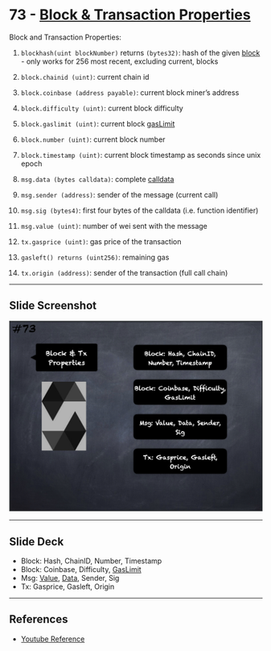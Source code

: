 # 73 - [Block & Transaction Properties](Block%20&%20Transaction%20Properties.md)
Block and Transaction Properties:

1. `blockhash(uint blockNumber)` returns `(bytes32)`: hash of the given [block](../1.%20Ethereum101/Block.md) - only works for 256 most recent, excluding current, blocks
    
2. `block.chainid (uint)`: current chain id
    
3. `block.coinbase (address payable)`: current block miner’s address
    
4. `block.difficulty (uint)`: current block difficulty
    
5. `block.gaslimit (uint)`: current block [gasLimit](../1.%20Ethereum101/gasLimit.md)
    
6. `block.number (uint)`: current block number
    
7. `block.timestamp (uint)`: current block timestamp as seconds since unix epoch
    
8. `msg.data (bytes calldata)`: complete [calldata](../1.%20Ethereum101/Calldata.md)
    
9. `msg.sender (address)`: sender of the message (current call)
    
10. `msg.sig (bytes4)`: first four bytes of the calldata (i.e. function identifier)
    
11. `msg.value (uint)`: number of wei sent with the message
    
12. `tx.gasprice (uint)`: gas price of the transaction
    
13. `gasleft() returns (uint256)`: remaining gas
    
14. `tx.origin (address)`: sender of the transaction (full call chain)

___
## Slide Screenshot
![073.png](../../images/solidity101/073.png)
___
## Slide Deck
- Block: Hash, ChainID, Number, Timestamp
- Block: Coinbase, Difficulty, [GasLimit](../1.%20Ethereum101/gasLimit.md)
- Msg: [Value](../1.%20Ethereum101/Value.md), [Data](../1.%20Ethereum101/Data.md), Sender, Sig
- Tx: Gasprice, Gasleft, Origin
___
## References
- [Youtube Reference](https://youtu.be/WgU7KKKomMk?t=1111)


